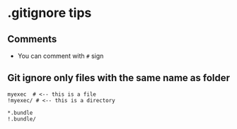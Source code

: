 # .gitignore tips

## Comments

- You can comment with `#` sign


## Git ignore only files with the same name as folder

```
myexec  # <-- this is a file
!myexec/ # <-- this is a directory

*.bundle
!.bundle/
```

